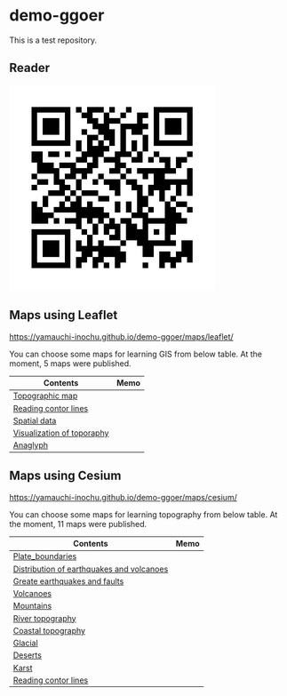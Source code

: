 # demo-ggoer
This is a test repository.


## Reader
![](reader.png) 

## Maps using Leaflet
https://yamauchi-inochu.github.io/demo-ggoer/maps/leaflet/

You can choose some maps for learning GIS from below table.
At the moment, 5 maps were published.

|Contents|Memo|
|---|---|
|[Topographic map](https://yamauchi-inochu.github.io/demo-ggoer/maps/leaflet/2-m1.html)||
|[Reading contor lines](https://yamauchi-inochu.github.io/demo-ggoer/maps/leaflet/2-m2.html)||
|[Spatial data](https://yamauchi-inochu.github.io/demo-ggoer/maps/leaflet/3-m1.html)||
|[Visualization of toporaphy](https://yamauchi-inochu.github.io/demo-ggoer/maps/leaflet/4-m1.html)||
|[Anaglyph](https://yamauchi-inochu.github.io/demo-ggoer/maps/leaflet/4-m2.html)||

## Maps using Cesium
https://yamauchi-inochu.github.io/demo-ggoer/maps/cesium/

You can choose some maps for learning topography from below table.
At the moment, 11 maps were published.

|Contents|Memo|
|---|---|
|[Plate_boundaries](https://yamauchi-inochu.github.io/demo-ggoer/maps/cesium/plate.html)||
|[Distribution of earthquakes and volcanoes](https://yamauchi-inochu.github.io/demo-ggoer/maps/cesium/eq_v.html)||
|[Greate earthquakes and faults](https://yamauchi-inochu.github.io/demo-ggoer/maps/cesium/earthquakes.html)||
|[Volcanoes](https://yamauchi-inochu.github.io/demo-ggoer/maps/cesium/volcanoes.html)||
|[Mountains](https://yamauchi-inochu.github.io/demo-ggoer/maps/cesium/mountains.html)||
|[River topography](https://yamauchi-inochu.github.io/demo-ggoer/maps/cesium/rivers.html)||
|[Coastal topography](https://yamauchi-inochu.github.io/demo-ggoer/maps/cesium/coastal.html)||
|[Glacial](https://yamauchi-inochu.github.io/demo-ggoer/maps/cesium/glacial.html)||
|[Deserts](https://yamauchi-inochu.github.io/demo-ggoer/maps/cesium/deserts.html)||
|[Karst](https://yamauchi-inochu.github.io/demo-ggoer/maps/cesium/karst.html)||
|[Reading contor lines](https://yamauchi-inochu.github.io/demo-ggoer/maps/cesium/cntr.html)||
